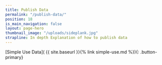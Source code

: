 ```yaml
---
title: Publish Data
permalink: "/publish-data/"
position: 18
is_main_navigation: false
layout: page-hero
thumbnail_image: "/uploads/sideplank.jpg"
strapline: In depth Explanation of how to publish data
---
```


<article>
<div class="one" markdown="1">

[Simple Use Data]( {{ site.baseurl }}{% link simple-use.md %}){: .button-primary}

</div>
</article>
